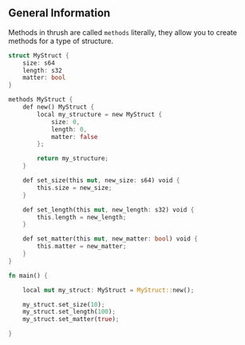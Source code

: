 ## General Information

Methods in thrush are called ``methods`` literally, they allow you to create methods for a type of structure.

```rust
struct MyStruct {
    size: s64
    length: s32
    matter: bool
}

methods MyStruct {
    def new() MyStruct {
        local my_structure = new MyStruct {
            size: 0,
            length: 0,
            matter: false
        };

        return my_structure;
    }

    def set_size(this mut, new_size: s64) void {
        this.size = new_size;
    }

    def set_length(this mut, new_length: s32) void {
        this.length = new_length;
    }

    def set_matter(this mut, new_matter: bool) void {
        this.matter = new_matter;
    }
}

fn main() {

    local mut my_struct: MyStruct = MyStruct::new();

    my_struct.set_size(10);
    my_struct.set_length(100);
    my_struct.set_matter(true);

}

```
